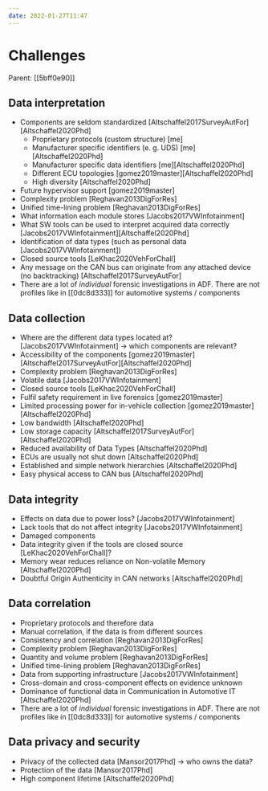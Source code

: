 ```yaml
---
date: 2022-01-27T11:47
---
```


# Challenges
Parent: [[5bff0e90]]

## Data interpretation

- Components are seldom standardized [Altschaffel2017SurveyAutFor][Altschaffel2020Phd]
    - Proprietary protocols (custom structure) [me]
    - Manufacturer specific identifiers (e. g. UDS) [me][Altschaffel2020Phd]
    - Manufacturer specific data identifiers [me][Altschaffel2020Phd]
    - Different ECU topologies [gomez2019master][Altschaffel2020Phd]
    - High diversity [Altschaffel2020Phd]
- Future hypervisor support [gomez2019master]
- Complexity problem [Reghavan2013DigForRes]
- Unified time-lining problem [Reghavan2013DigForRes]
- What information each module stores [Jacobs2017VWInfotainment]
- What SW tools can be used to interpret acquired data correctly [Jacobs2017VWInfotainment][Altschaffel2020Phd]
- Identification of data types (such as personal data [Jacobs2017VWInfotainment])
- Closed source tools [LeKhac2020VehForChall]
- Any message on the CAN bus can originate from any attached device (no backtracking) [Altschaffel2017SurveyAutFor]
- There are a lot of *individual* forensic investigations in ADF. There are not profiles like in [[0dc8d333]] for automotive systems / components

## Data collection

- Where are the different data types located at? [Jacobs2017VWInfotainment] → which components are relevant?
- Accessibility of the components [gomez2019master][Altschaffel2017SurveyAutFor][Altschaffel2020Phd]
- Complexity problem [Reghavan2013DigForRes]
- Volatile data [Jacobs2017VWInfotainment]
- Closed source tools [LeKhac2020VehForChall]
- Fulfil safety requirement in live forensics [gomez2019master]
- Limited processing power for in-vehicle collection [gomez2019master][Altschaffel2020Phd]
- Low bandwidth [Altschaffel2020Phd]
- Low storage capacity [Altschaffel2017SurveyAutFor][Altschaffel2020Phd]
- Reduced availability of Data Types [Altschaffel2020Phd]
- ECUs are usually not shut down [Altschaffel2020Phd]
- Established and simple network hierarchies [Altschaffel2020Phd]
- Easy physical access to CAN bus [Altschaffel2020Phd]

## Data integrity

- Effects on data due to power loss? [Jacobs2017VWInfotainment]
- Lack tools that do not affect integrity [Jacobs2017VWInfotainment]
- Damaged components
- Data integrity given if the tools are closed source [LeKhac2020VehForChall]?
- Memory wear reduces reliance on Non-volatile Memory [Altschaffel2020Phd]
- Doubtful Origin Authenticity in CAN networks [Altschaffel2020Phd]

## Data correlation

- Proprietary protocols and therefore data
- Manual correlation, if the data is from different sources
- Consistency and correlation [Reghavan2013DigForRes]
- Complexity problem [Reghavan2013DigForRes]
- Quantity and volume problem [Reghavan2013DigForRes]
- Unified time-lining problem [Reghavan2013DigForRes]
- Data from supporting infrastructure [Jacobs2017VWInfotainment]
- Cross-domain and cross-component effects on evidence unknown
- Dominance of functional data in Communication in Automotive IT [Altschaffel2020Phd]
- There are a lot of *individual* forensic investigations in ADF. There are not profiles like in [[0dc8d333]] for automotive systems / components

## Data privacy and security

- Privacy of the collected data [Mansor2017Phd] → who owns the data?
- Protection of the data [Mansor2017Phd]
- High component lifetime [Altschaffel2020Phd]
